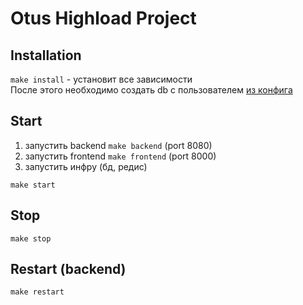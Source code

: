 # Otus Highload Project

## Installation

`make install` - установит все зависимости
<br />
После этого необходимо создать db с пользователем [из конфига](./backend/config/config.toml)

## Start

1. запустить backend `make backend` (port 8080)
2. запустить frontend `make frontend` (port 8000)
3. запустить инфру (бд, редис)

```
make start
```

## Stop

```
make stop
```

## Restart (backend)

```
make restart
```
